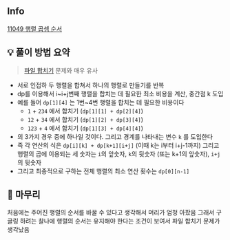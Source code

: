 ## Info
[11049 행렬 곱셈 순서](https://www.acmicpc.net/problem/11049)

## 💡 풀이 방법 요약
> [파일 합치기](https://www.acmicpc.net/problem/11066) 문제와 매우 유사 
- 서로 인접하 두 행렬을 합쳐서 하나의 행렬로 만들기를 반복
- dp를 이용해서 i~i+j번째 행렬을 합치는 데 필요한 최소 비용을 계산, 중간점 k 도입
- 예를 들어 `dp[1][4]` 는 1번~4번 행렬을 합치는 데 필요한 비용이다
    - `1` + `234` 에서 합치기 (`dp[1][1] + dp[2][4]`)
    - `12` + `34` 에서 합치기 (`dp[1][2] + dp[3][4]`)
    - `123` + `4` 에서 합치기 (`dp[1][3] + dp[4][4]`)
- 의 3가지 경우 중에 하나일 것이다. 그리고 경계를 나타내는 변수 `k` 를 도입한다
- 즉 각 연산의 식은 `dp[i][k] + dp[k+1][i+j]` (이때 k는 i부터 i+j-1까지) 그리고 행렬의 곱에 이용되는 세 숫자는 `i`의 앞숫자, `k`의 뒷숫자 (또는 k+1의 앞숫자), `i+j`의 뒷숫자
- 그리고 최종적으로 구하는 전체 행렬의 최소 연산 횟수는 `dp[0][n-1]`

## 🙂 마무리
처음에는 주어진 행렬의 순서를 바꿀 수 있다고 생각해서 머리가 엄청 아팠음 그래서 구글링 하려는 찰나에 행렬의 순서는 유지해야 한다는 조건이 보여서 파일 합치기 문제가 생각났음